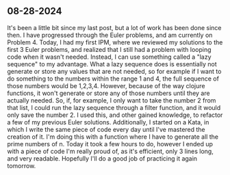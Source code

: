 ## 08-28-2024

It's been a little bit since my last post, but a lot of work has been done since then. I have progressed through the Euler problems,
and am currently on Problem 4. Today, I had my first IPM, where we reviewed my solutions to the first 3 Euler problems, and realized
that I still had a problem with looping code when it wasn't needed. Instead, I can use something called a "lazy sequence" to my advantage.
What a lazy sequence does is essentially not generate or store any values that are not needed, so for example if I want to do something to
the numbers within the range 1 and 4, the full sequence of those numbers would be 1,2,3,4. However, because of the way clojure functions,
it won't generate or store any of those numbers until they are actually needed. So, if, for example, I only want to take the number 2 from that list, 
I could run the lazy sequence through a filter function, and it would only save the number 2. I used this, and other gained knowledge, to refactor a 
few of my previous Euler solutions. Additionally, I started on a Kata, in which I write the same piece of code every day until I've mastered the 
creation of it. I'm doing this with a function where I have to generate all the prime numbers of n. Today it took a few hours to do, however 
I ended up with a piece of code I'm really proud of, as it's efficient, only 3 lines long, and very readable. Hopefully I'll do a good job of 
practicing it again tomorrow.
